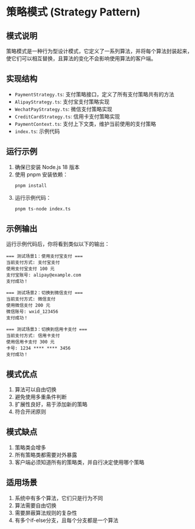 # 策略模式 (Strategy Pattern)

## 模式说明

策略模式是一种行为型设计模式，它定义了一系列算法，并将每个算法封装起来，使它们可以相互替换，且算法的变化不会影响使用算法的客户端。

## 实现结构

- `PaymentStrategy.ts`: 支付策略接口，定义了所有支付策略共有的方法
- `AlipayStrategy.ts`: 支付宝支付策略实现
- `WechatPayStrategy.ts`: 微信支付策略实现
- `CreditCardStrategy.ts`: 信用卡支付策略实现
- `PaymentContext.ts`: 支付上下文类，维护当前使用的支付策略
- `index.ts`: 示例代码

## 运行示例

1. 确保已安装 Node.js 18 版本
2. 使用 pnpm 安装依赖：
   ```bash
   pnpm install
   ```
3. 运行示例代码：
   ```bash
   pnpm ts-node index.ts
   ```

## 示例输出

运行示例代码后，你将看到类似以下的输出：

```
=== 测试场景1：使用支付宝支付 ===
当前支付方式: 支付宝支付
使用支付宝支付 100 元
支付宝账号: alipay@example.com
支付成功！

=== 测试场景2：切换到微信支付 ===
当前支付方式: 微信支付
使用微信支付 200 元
微信账号: wxid_123456
支付成功！

=== 测试场景3：切换到信用卡支付 ===
当前支付方式: 信用卡支付
使用信用卡支付 300 元
卡号: 1234 **** **** 3456
支付成功！
```

## 模式优点

1. 算法可以自由切换
2. 避免使用多重条件判断
3. 扩展性良好，易于添加新的策略
4. 符合开闭原则

## 模式缺点

1. 策略类会增多
2. 所有策略类都需要对外暴露
3. 客户端必须知道所有的策略类，并自行决定使用哪个策略

## 适用场景

1. 系统中有多个算法，它们只是行为不同
2. 算法需要自由切换
3. 需要屏蔽算法规则的复杂性
4. 有多个if-else分支，且每个分支都是一个算法 